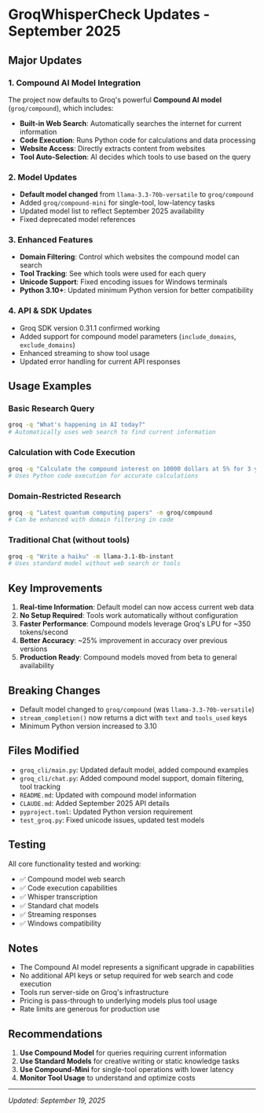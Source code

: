 # GroqWhisperCheck Updates - September 2025

## Major Updates

### 1. Compound AI Model Integration
The project now defaults to Groq's powerful **Compound AI model** (`groq/compound`), which includes:
- **Built-in Web Search**: Automatically searches the internet for current information
- **Code Execution**: Runs Python code for calculations and data processing
- **Website Access**: Directly extracts content from websites
- **Tool Auto-Selection**: AI decides which tools to use based on the query

### 2. Model Updates
- **Default model changed** from `llama-3.3-70b-versatile` to `groq/compound`
- Added `groq/compound-mini` for single-tool, low-latency tasks
- Updated model list to reflect September 2025 availability
- Fixed deprecated model references

### 3. Enhanced Features
- **Domain Filtering**: Control which websites the compound model can search
- **Tool Tracking**: See which tools were used for each query
- **Unicode Support**: Fixed encoding issues for Windows terminals
- **Python 3.10+**: Updated minimum Python version for better compatibility

### 4. API & SDK Updates
- Groq SDK version 0.31.1 confirmed working
- Added support for compound model parameters (`include_domains`, `exclude_domains`)
- Enhanced streaming to show tool usage
- Updated error handling for current API responses

## Usage Examples

### Basic Research Query
```bash
groq -q "What's happening in AI today?"
# Automatically uses web search to find current information
```

### Calculation with Code Execution
```bash
groq -q "Calculate the compound interest on 10000 dollars at 5% for 3 years"
# Uses Python code execution for accurate calculations
```

### Domain-Restricted Research
```bash
groq -q "Latest quantum computing papers" -m groq/compound
# Can be enhanced with domain filtering in code
```

### Traditional Chat (without tools)
```bash
groq -q "Write a haiku" -m llama-3.1-8b-instant
# Uses standard model without web search or tools
```

## Key Improvements

1. **Real-time Information**: Default model can now access current web data
2. **No Setup Required**: Tools work automatically without configuration
3. **Faster Performance**: Compound models leverage Groq's LPU for ~350 tokens/second
4. **Better Accuracy**: ~25% improvement in accuracy over previous versions
5. **Production Ready**: Compound models moved from beta to general availability

## Breaking Changes

- Default model changed to `groq/compound` (was `llama-3.3-70b-versatile`)
- `stream_completion()` now returns a dict with `text` and `tools_used` keys
- Minimum Python version increased to 3.10

## Files Modified

- `groq_cli/main.py`: Updated default model, added compound examples
- `groq_cli/chat.py`: Added compound model support, domain filtering, tool tracking
- `README.md`: Updated with compound model information
- `CLAUDE.md`: Added September 2025 API details
- `pyproject.toml`: Updated Python version requirement
- `test_groq.py`: Fixed unicode issues, updated test models

## Testing

All core functionality tested and working:
- ✅ Compound model web search
- ✅ Code execution capabilities
- ✅ Whisper transcription
- ✅ Standard chat models
- ✅ Streaming responses
- ✅ Windows compatibility

## Notes

- The Compound AI model represents a significant upgrade in capabilities
- No additional API keys or setup required for web search and code execution
- Tools run server-side on Groq's infrastructure
- Pricing is pass-through to underlying models plus tool usage
- Rate limits are generous for production use

## Recommendations

1. **Use Compound Model** for queries requiring current information
2. **Use Standard Models** for creative writing or static knowledge tasks
3. **Use Compound-Mini** for single-tool operations with lower latency
4. **Monitor Tool Usage** to understand and optimize costs

---

*Updated: September 19, 2025*